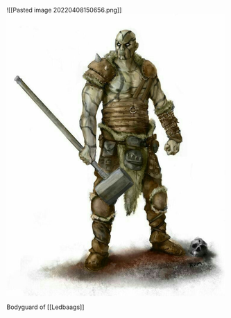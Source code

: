 ![[Pasted image 20220408150656.png]]
<img src="/assets/Pasted image 20220408150656.png"/>

Bodyguard of [[Ledbaags]]
